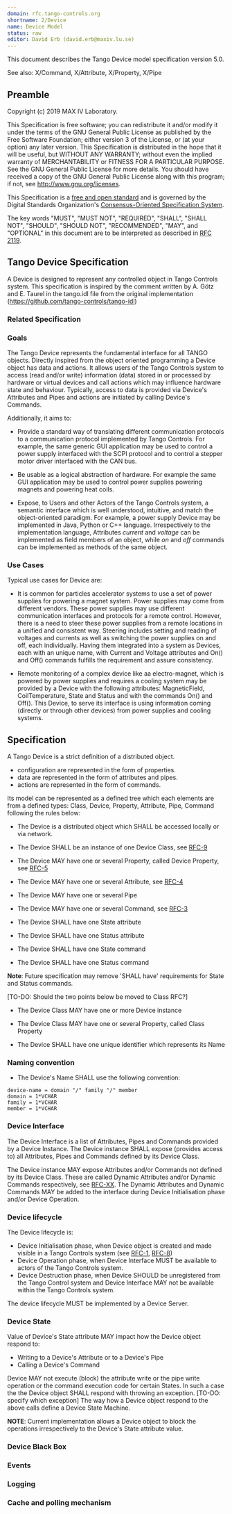 ```yaml
---
domain: rfc.tango-controls.org
shortname: 2/Device
name: Device Model
status: raw
editor: David Erb (david.erb@maxiv.lu.se)
---
```


This document describes the Tango Device model specification version 5.0.

See also: X/Command, X/Attribute, X/Property, X/Pipe

## Preamble

Copyright (c) 2019 MAX IV Laboratory.

This Specification is free software; you can redistribute it and/or modify it under the terms of the GNU General Public
License as published by the Free Software Foundation; either version 3 of the License, or (at your option) any later 
version. This Specification is distributed in the hope that it will be useful, but WITHOUT ANY WARRANTY; without even 
the implied warranty of MERCHANTABILITY or FITNESS FOR A PARTICULAR PURPOSE. See the GNU General Public License for more
details. You should have received a copy of the GNU General Public License along with this program; 
if not, see <http://www.gnu.org/licenses>.

This Specification is a [free and open standard](http://www.digistan.org/open-standard:definition) and is governed by 
the Digital Standards Organization's [Consensus-Oriented Specification System](http://www.digistan.org/spec:1/COSS).

The key words "MUST", "MUST NOT", "REQUIRED", "SHALL", "SHALL NOT", "SHOULD", "SHOULD NOT", "RECOMMENDED", "MAY", 
and "OPTIONAL" in this document are to be interpreted as described in [RFC 2119](http://tools.ietf.org/html/rfc2119).

## Tango Device Specification

A Device is designed to represent any controlled object in Tango Controls system.
This specification is inspired by the comment written by A. Götz and E. Taurel in the tango.idl file from 
the original implementation (https://github.com/tango-controls/tango-idl)

### Related Specification

### Goals

The Tango Device represents the fundamental interface for all TANGO objects. Directly inspired from the object 
oriented programming a Device object has data and actions. It allows users of the Tango Controls system to access 
(read and/or write) information (data) stored in or processed by hardware or virtual devices and call actions which
may influence hardware state and behaviour.  Typically, access to data is provided via Device's Attributes and Pipes
and actions are initiated by calling Device's Commands.  

Additionally, it aims to:

* Provide a standard way of translating different communication protocols to a communication protocol implemented by
  Tango Controls. For example, the same generic GUI application may be used to control a power supply interfaced with
  the SCPI protocol and to control a stepper motor driver interfaced with the CAN bus.

* Be usable as a logical abstraction of hardware. For example the same GUI application may be used to control power 
  supplies powering magnets and powering heat coils.

* Expose, to Users and other Actors of the Tango Controls system, a semantic interface which is well understood, 
  intuitive, and match the object-oriented paradigm. For example, a power supply Device may be implemented in Java, 
  Python or C++ language. Irrespectively to the implementation language, Attributes *current* and *voltage* can be 
  implemented as field members of an object, while *on* and *off* commands can be implemented as methods of the 
  same object.     
  

### Use Cases

Typical use cases for Device are:

* It is common for particles accelerator systems to use a set of power supplies for powering a magnet system. 
  Power supplies may come from different vendors. These power supplies may use different communication interfaces
  and protocols for a remote control. However, there is a need to steer these power supplies from a remote locations in 
  a unified and consistent way. Steering includes setting and reading of voltages and currents as well as switching the 
  power supplies on and off, each individually. Having them integrated into a system as Devices, each with an unique name, 
  with Current and Voltage attributes and On() and Off() commands fulfills the requirement and assure consistency.

* Remote monitoring of a complex device like aa electro-magnet, which is powered by power supplies and requires a cooling
  system may be provided by a Device with the following attributes: MagneticField, CoilTemperature, State and Status and 
  with the commands On() and Off(). This Device, to serve its interface is using information coming (directly or through
  other devices) from power supplies and cooling systems.  

## Specification

A Tango Device is a strict definition of a distributed object. 
* configuration are represented in the form of properties.
* data are represented in the form of attributes and pipes.
* actions are represented in the form of commands.

Its model can be represented as a defined tree which each elements are from a defined types: Class, Device, Property, 
Attribute, Pipe, Command following the rules below:

* The Device is a distributed object which SHALL be accessed locally or via network.
* The Device SHALL be an instance of one Device Class, see [RFC-9]()
* The Device MAY have one or several Property, called Device Property, see [RFC-5]()
* The Device MAY have one or several Attribute, see [RFC-4]() 
* The Device MAY have one or several Pipe
* The Device MAY have one or several Command, see [RFC-3]()


* The Device SHALL have one State attribute 
* The Device SHALL have one Status attribute
* The Device SHALL have one State command
* The Device SHALL have one Status command

**Note**: Future specification may remove 'SHALL have' requirements for State and Status commands.


[TO-DO: Should the two points below be moved to Class RFC?]
* The Device Class MAY have one or more Device instance
* The Device Class MAY have one or several Property, called Class Property


* The Device SHALL have one unique identifier which represents its Name

### Naming convention

* The Device's Name SHALL use the following convention:

``` ABNF
device-name = domain "/" family "/" member
domain = 1*VCHAR
family = 1*VCHAR
member = 1*VCHAR
```

 
### Device Interface

The Device Interface is a list of Attributes, Pipes and Commands provided by a Device Instance.
The Device instance SHALL expose (provides access to) all Attributes, Pipes and Commands defined by its Device Class.

The Device instance MAY expose Attributes and/or Commands not defined by its Device Class. 
These are called Dynamic Attributes and/or Dynamic Commands respectively, see [RFC-XX]().
The Dynamic Attributes and Dynamic Commands MAY be added to the interface during Device Initialisation phase and/or Device Operation. 


### Device lifecycle

The Device lifecycle is:
* Device Initialisation phase, when Device object is created and made visible in a Tango Controls system (see [RFC-1](), [RFC-8]())
* Device Operation phase, when Device Interface MUST be available to actors of the Tango Controls system.
* Device Destruction phase, when Device SHOULD be unregistered from the Tango Control system and Device Interface MAY not
  be available within the Tango Controls system. 

The device lifecycle MUST be implemented by a Device Server.

### Device State

Value of Device's State attribute MAY impact how the Device object respond to:

* Writing to a Device's Attribute or to a Device's Pipe  
* Calling a Device's Command

Device MAY not execute (block) the attribute write or the pipe write operation or the command execution code for certain States.
In such a case the the Device object SHALL respond with throwing an exception.  [TO-DO: specify which exception]
The way how a Device object respond to the above calls define a Device State Machine.

**NOTE**: Current implementation allows a Device object to block the operations irrespectively to the Device's State
attribute value. 

### Device Black Box


### Events


### Logging 


### Cache and polling mechanism
